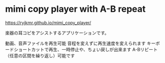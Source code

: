 # mimi copy player with A-B repeat


https://ryjkmr.github.io/mimi_copy_player/


楽器の耳コピをアシストするアプリケーションです。

動画、音声ファイルを再生可能
音程を変えずに再生速度を変えられます
キーボードショートカットで再生、一時停止や、ちょい戻しが出来ます
A-Bリピート（任意の区間を繰り返し）可能です
